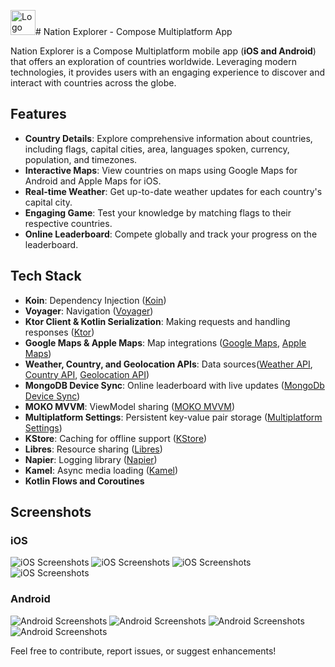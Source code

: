 <img src="https://github.com/Pablit0x/NationExplorer/assets/76017191/27b397b2-ef8e-4ace-a25b-1f6c7888a848" alt="Logo" width="40" height="40"># Nation Explorer - Compose Multiplatform App

Nation Explorer is a Compose Multiplatform mobile app (**iOS and Android**) that offers an exploration of countries worldwide. Leveraging modern technologies, it provides users with an engaging experience to discover and interact with countries across the globe.

## Features

- **Country Details**: Explore comprehensive information about countries, including flags, capital cities, area, languages spoken, currency, population, and timezones.
- **Interactive Maps**: View countries on maps using Google Maps for Android and Apple Maps for iOS.
- **Real-time Weather**: Get up-to-date weather updates for each country's capital city.
- **Engaging Game**: Test your knowledge by matching flags to their respective countries.
- **Online Leaderboard**: Compete globally and track your progress on the leaderboard.

## Tech Stack

- **Koin**: Dependency Injection ([Koin](https://github.com/InsertKoinIO/koin))
- **Voyager**: Navigation ([Voyager](https://voyager.adriel.cafe/))
- **Ktor Client & Kotlin Serialization**: Making requests and handling responses ([Ktor](https://github.com/ktorio/ktor))
- **Google Maps & Apple Maps**: Map integrations ([Google Maps](https://developers.google.com/maps/documentation/android-sdk/maps-compose), [Apple Maps](https://developer.apple.com/documentation/mapkit/))
- **Weather, Country, and Geolocation APIs**: Data sources([Weather API](https://api.api-ninjas.com/v1/weather), [Country API](https://restcountries.com/v3.1/all), [Geolocation API](https://api.opencagedata.com/geocode/v1/))
- **MongoDB Device Sync**: Online leaderboard with live updates ([MongoDb Device Sync](https://www.mongodb.com/atlas/app-services/device-sync))
- **MOKO MVVM**: ViewModel sharing ([MOKO MVVM](https://github.com/icerockdev/moko-mvvm))
- **Multiplatform Settings**: Persistent key-value pair storage ([Multiplatform Settings](https://github.com/russhwolf/multiplatform-settings))
- **KStore**: Caching for offline support ([KStore](https://github.com/xxfast/KStore))
- **Libres**: Resource sharing ([Libres](https://github.com/Skeptick/libres))
- **Napier**: Logging library ([Napier](https://github.com/AAkira/Napier))
- **Kamel**: Async media loading ([Kamel](https://github.com/Kamel-Media/Kamel))
- **Kotlin Flows and Coroutines**

## Screenshots

### iOS
![iOS Screenshots](https://github.com/Pablit0x/NationExplorer/assets/76017191/6a6e4115-9936-43ad-bfdd-3bac630a4da1)
![iOS Screenshots](https://github.com/Pablit0x/NationExplorer/assets/76017191/40c33947-799e-4352-a43b-0c1a5746ab62)
![iOS Screenshots](https://github.com/Pablit0x/NationExplorer/assets/76017191/fd93a498-a395-4f80-a3bf-7eebbfd26665)
![iOS Screenshots](https://github.com/Pablit0x/NationExplorer/assets/76017191/21d303c7-8899-4ebe-908e-1c2fe5a68e42)

### Android
![Android Screenshots](https://github.com/Pablit0x/NationExplorer/assets/76017191/523d1e80-27a5-4887-a6ce-9265ad15e02b)
![Android Screenshots](https://github.com/Pablit0x/NationExplorer/assets/76017191/7e735609-6f42-444f-88ba-066271469c4f)
![Android Screenshots](https://github.com/Pablit0x/NationExplorer/assets/76017191/1bd2e3b4-92f7-4ac7-82cf-ecf3005d1e41)
![Android Screenshots](https://github.com/Pablit0x/NationExplorer/assets/76017191/633e25b9-6ebe-442f-a653-bd03609eccdd)

Feel free to contribute, report issues, or suggest enhancements!
